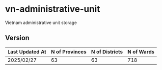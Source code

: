 # vn-administrative-unit
Vietnam administrative unit storage

## Version

| Last Updated At | N of Provinces | N of Districts | N of Wards |
|-----------------|----------------|----------------|------------|
| 2025/02/27      | 63             | 63             | 718        |
